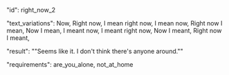 "id": right_now_2

"text_variations":
Now, Right now, I mean right now, I mean now, Right now I mean, Now I mean, I meant now, I meant right now, Now I meant, Right now I meant,

"result":
""Seems like it. I don't think there's anyone around.""

"requirements": are_you_alone, not_at_home
